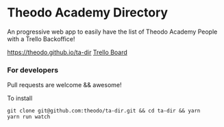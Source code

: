 # Theodo Academy Directory

An progressive web app to easily have the list of Theodo Academy People with a Trello Backoffice!

https://theodo.github.io/ta-dir
[Trello Board](https://trello.com/b/JLBMh7wp/theodo-academy-directory)

### For developers

Pull requests are welcome && awesome!

To install

```shell
git clone git@github.com:theodo/ta-dir.git && cd ta-dir && yarn
yarn run watch
```
